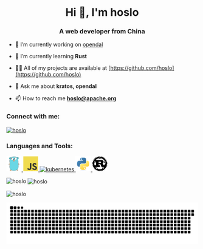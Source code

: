 <h1 align="center">Hi 👋, I'm hoslo</h1>
<h3 align="center">A web developer from China</h3>

- 🔭 I’m currently working on [opendal](https://github.com/apache/opendal)

- 🌱 I’m currently learning **Rust**

- 👨‍💻 All of my projects are available at [https://github.com/hoslo](https://github.com/hoslo)

- 💬 Ask me about **kratos, opendal**

- 📫 How to reach me **hoslo@apache.org**

<h3 align="left">Connect with me:</h3>
<p align="left">
<a href="https://twitter.com/hoslo" target="blank"><img align="center" src="https://raw.githubusercontent.com/rahuldkjain/github-profile-readme-generator/master/src/images/icons/Social/twitter.svg" alt="hoslo" height="30" width="40" /></a>
</p>

<h3 align="left">Languages and Tools:</h3>
<p align="left"> <a href="https://golang.org" target="_blank" rel="noreferrer"> <img src="https://raw.githubusercontent.com/devicons/devicon/master/icons/go/go-original.svg" alt="go" width="40" height="40"/> </a> <a href="https://developer.mozilla.org/en-US/docs/Web/JavaScript" target="_blank" rel="noreferrer"> <img src="https://raw.githubusercontent.com/devicons/devicon/master/icons/javascript/javascript-original.svg" alt="javascript" width="40" height="40"/> </a> <a href="https://kubernetes.io" target="_blank" rel="noreferrer"> <img src="https://www.vectorlogo.zone/logos/kubernetes/kubernetes-icon.svg" alt="kubernetes" width="40" height="40"/> </a> <a href="https://www.python.org" target="_blank" rel="noreferrer"> <img src="https://raw.githubusercontent.com/devicons/devicon/master/icons/python/python-original.svg" alt="python" width="40" height="40"/> </a> <a href="https://www.rust-lang.org" target="_blank" rel="noreferrer"> <img src="https://raw.githubusercontent.com/devicons/devicon/master/icons/rust/rust-plain.svg" alt="rust" width="40" height="40"/> </a> </p>

<p><img align="left" src="https://github-readme-stats.vercel.app/api/top-langs?username=hoslo&show_icons=true&locale=en&layout=compact" alt="hoslo" /></p>

<p>&nbsp;<img align="center" src="https://github-readme-stats.vercel.app/api?username=hoslo&show_icons=true&locale=en" alt="hoslo" /></p>

<p><img align="center" src="https://github-readme-streak-stats.herokuapp.com/?user=hoslo&" alt="hoslo" /></p>

<img src="https://raw.githubusercontent.com/hoslo/hoslo/output/snake.svg" alt="Snake animation" />
